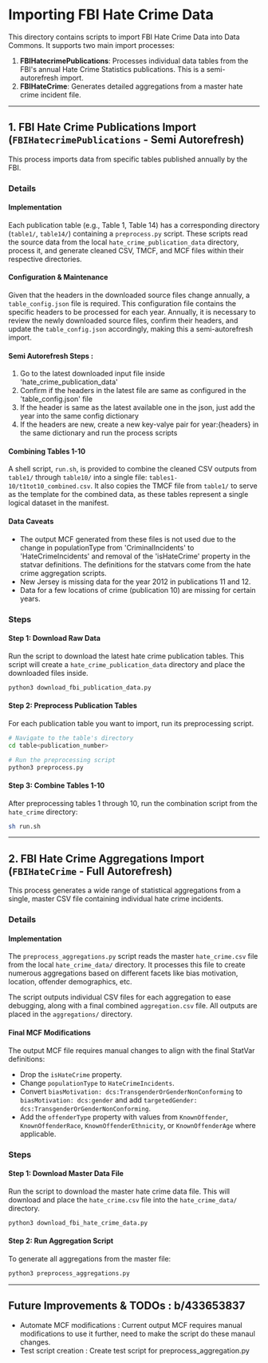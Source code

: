 # Importing FBI Hate Crime Data

This directory contains scripts to import FBI Hate Crime Data into Data Commons. It supports two main import processes:
1.  **FBIHatecrimePublications**: Processes individual data tables from the FBI's annual Hate Crime Statistics publications. This is a semi-autorefresh import.
2.  **FBIHateCrime**: Generates detailed aggregations from a master hate crime incident file.

---

## 1. FBI Hate Crime Publications Import (`FBIHatecrimePublications` - Semi Autorefresh)

This process imports data from specific tables published annually by the FBI.

### Details

#### Implementation
Each publication table (e.g., Table 1, Table 14) has a corresponding directory (`table1/`, `table14/`) containing a `preprocess.py` script. These scripts read the source data from the local `hate_crime_publication_data` directory, process it, and generate cleaned CSV, TMCF, and MCF files within their respective directories.

#### Configuration & Maintenance
Given that the headers in the downloaded source files change annually, a `table_config.json` file is required. This configuration file contains the specific headers to be processed for each year. Annually, it is necessary to review the newly downloaded source files, confirm their headers, and update the `table_config.json` accordingly, making this a semi-autorefresh import.
#### Semi Autorefresh Steps : 
1) Go to the latest downloaded input file inside 'hate_crime_publication_data'
2) Confirm if the headers in the latest file are same as configured in the 'table_config.json' file
3) If the header is same as the latest available one in the json, just add the year into the same config dictionary
4) If the headers are new, create a new key-valye pair for year:{headers} in the same dictionary and run the process scripts

#### Combining Tables 1-10
A shell script, `run.sh`, is provided to combine the cleaned CSV outputs from `table1/` through `table10/` into a single file: `tables1-10/t1tot10_combined.csv`. It also copies the TMCF file from `table1/` to serve as the template for the combined data, as these tables represent a single logical dataset in the manifest.

#### Data Caveats
- The output MCF generated from these files is not used due to the change in populationType from 'CriminalIncidents' to 'HateCrimeIncidents' and removal of the 'isHateCrime' property in the statvar definitions. The definitions for the statvars come from the hate crime aggregation scripts.
- New Jersey is missing data for the year 2012 in publications 11 and 12.
- Data for a few locations of crime (publication 10) are missing for certain years.

### Steps

#### Step 1: Download Raw Data
Run the script to download the latest hate crime publication tables. This script will create a `hate_crime_publication_data` directory and place the downloaded files inside.

```bash
python3 download_fbi_publication_data.py
```

#### Step 2: Preprocess Publication Tables
For each publication table you want to import, run its preprocessing script.

```bash
# Navigate to the table's directory
cd table<publication_number>

# Run the preprocessing script
python3 preprocess.py
```

#### Step 3: Combine Tables 1-10
After preprocessing tables 1 through 10, run the combination script from the `hate_crime` directory:

```bash
sh run.sh
```

---

## 2. FBI Hate Crime Aggregations Import (`FBIHateCrime` - Full Autorefresh)

This process generates a wide range of statistical aggregations from a single, master CSV file containing individual hate crime incidents.

### Details

#### Implementation
The `preprocess_aggregations.py` script reads the master `hate_crime.csv` file from the local `hate_crime_data/` directory. It processes this file to create numerous aggregations based on different facets like bias motivation, location, offender demographics, etc.

The script outputs individual CSV files for each aggregation to ease debugging, along with a final combined `aggregation.csv` file. All outputs are placed in the `aggregations/` directory.

#### Final MCF Modifications
The output MCF file requires manual changes to align with the final StatVar definitions:
- Drop the `isHateCrime` property.
- Change `populationType` to `HateCrimeIncidents`.
- Convert `biasMotivation: dcs:TransgenderOrGenderNonConforming` to `biasMotivation: dcs:gender` and add `targetedGender: dcs:TransgenderOrGenderNonConforming`.
- Add the `offenderType` property with values from `KnownOffender`, `KnownOffenderRace`, `KnownOffenderEthnicity`, or `KnownOffenderAge` where applicable.

### Steps

#### Step 1: Download Master Data File
Run the script to download the master hate crime data file. This will download and place the `hate_crime.csv` file into the `hate_crime_data/` directory.

```bash
python3 download_fbi_hate_crime_data.py
```

#### Step 2: Run Aggregation Script
To generate all aggregations from the master file:

```bash
python3 preprocess_aggregations.py
```

---

## Future Improvements & TODOs : b/433653837

* Automate MCF modifications : Current output MCF requires manual modifications to use it further, need to make the script do these manaul changes.
* Test script creation : Create test script for preprocess_aggregation.py
